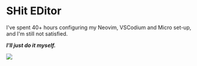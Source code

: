 # SHit EDitor

I've spent 40+ hours configuring my Neovim, VSCodium and Micro set-up, and I'm still not satisfied.

***I'll just do it myself.***

![](https://i.pinimg.com/originals/c1/b4/ee/c1b4ee02fc804310213be0ca427af5f8.png)
